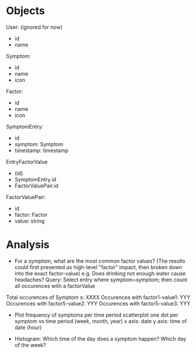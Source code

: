 # Objects

User: (ignored for now)

- id
- name

Symptom:

- id
- name
- icon

Factor:

- id
- name
- icon

SymptomEntry:

- id
- symptom: Symptom
- timestamp: timestamp

EntryFactorValue

- (id)
- SymptomEntry.id
- FactorValuePair.id

<!--
- factorValues: [
  {factor: "factor1", value: "value1"},
  {factor: "factor5", value: "value2"},
  {factor: "factor5", value: "value3"},
  ]
-->

FactorValuePair:

- id
- factor: Factor
- value: string

# Analysis

- For a symptom, what are the most common factor values?
  (The results could first presented as high-level "factor" impact, then broken down into the exact factor-value)
  e.g. Does drinking not enough water cause headaches?
  Query: Select entry where symptom=symptom; then count all occurences with a factorValue

Total occurences of Symptom s: XXXX
Occurences with factor1-value1: YYY
Occurences with factor5-value2: YYY
Occurences with factor5-value3: YYY

- Plot frequency of symptoms per time period
  scatterplot one dot per symptom vs time period (week, month, year)
  x axis: date
  y axis: time of date (hour)

- Histogram: Which time of the day does a symptom happen? Which day of the week?
